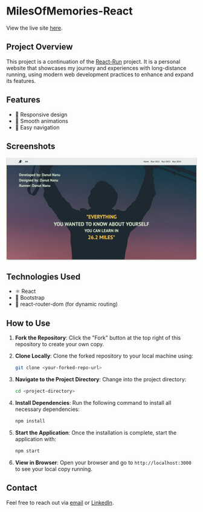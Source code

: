 # MilesOfMemories-React

View the live site [here](https://milesofmemories.netlify.app/).

## Project Overview

This project is a continuation of the [React-Run](https://github.com/danutnanu/React-Run) project. It is a personal website that showcases my journey and experiences with long-distance running, using modern web development practices to enhance and expand its features.

## Features

- 📱 Responsive design
- 🎨 Smooth animations
- 🔗 Easy navigation

## Screenshots

![Screenshot of MilesOfMemories](./public/readme.png)

## Technologies Used

- ⚛️ React
- 🎨 Bootstrap
- 🔄 react-router-dom (for dynamic routing)

## How to Use

1. **Fork the Repository**: Click the "Fork" button at the top right of this repository to create your own copy.

2. **Clone Locally**: Clone the forked repository to your local machine using:
   ```bash
   git clone <your-forked-repo-url>
   ```

3. **Navigate to the Project Directory**: Change into the project directory:
   ```bash
   cd <project-directory>
   ```

4. **Install Dependencies**: Run the following command to install all necessary dependencies:
   ```bash
   npm install
   ```

5. **Start the Application**: Once the installation is complete, start the application with:
   ```bash
   npm start
   ```

6. **View in Browser**: Open your browser and go to `http://localhost:3000` to see your local copy running.

## Contact

Feel free to reach out via [email](mailto:danutnanu@icloud.com) or [LinkedIn](https://www.linkedin.com/in/danut-nanu-7474b4267/).

